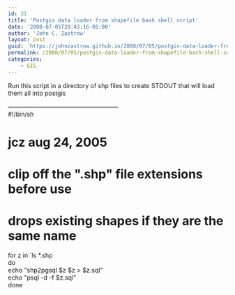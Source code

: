```yaml
---
id: 31
title: 'Postgis data loader from shapefile bash shell script'
date: '2008-07-05T20:43:16-05:00'
author: 'John C. Zastrow'
layout: post
guid: 'https://johnzastrow.github.io/2008/07/05/postgis-data-loader-from-shapefile-bash-shell-script/'
permalink: /2008/07/05/postgis-data-loader-from-shapefile-bash-shell-script/
categories:
    - GIS
---
```


Run this script in a directory of shp files to create STDOUT that will load them all into postgis

——————————————————  
#!/bin/sh  
# jcz aug 24, 2005  
# clip off the ".shp" file extensions before use  
# drops existing shapes if they are the same name

for z in `ls \*.shp  
do  
 echo "shp2pgsql $z $z &gt; $z.sql"  
echo "psql -d -f $z.sql"  
done